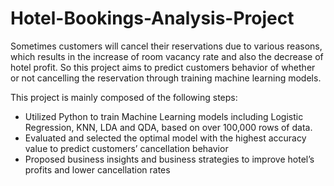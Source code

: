 # Hotel-Bookings-Analysis-Project

Sometimes customers will cancel their reservations due to various reasons, which results in the increase of room vacancy rate and also the decrease of hotel profit. So this project aims to predict customers behavior of whether or not cancelling the reservation through training machine learning models. 

This project is mainly composed of the following steps:

* Utilized Python to train Machine Learning models including Logistic Regression, KNN, LDA and QDA, based on over 100,000 rows of data.
* Evaluated and selected the optimal model with the highest accuracy value to predict customers’ cancellation behavior 
* Proposed business insights and business strategies to improve hotel’s profits and lower cancellation rates
